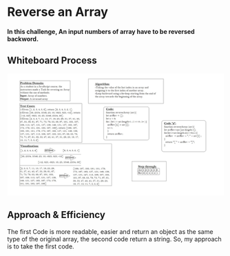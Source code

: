 # Reverse an Array
#### In this challenge, An input numbers of array have to be reversed backword.

## Whiteboard Process
![](./array-reverse.jpg)

## Approach & Efficiency
The first Code is more readable, easier and return an object as the same type of the original array, the second code return a string.
So, my approach is to take the first code.
